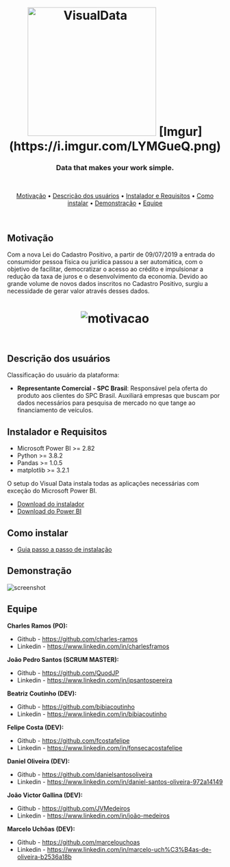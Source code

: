 <h1 align="center">
  <img src="[Imgur](https://i.imgur.com/LYMGueQ.png)" alt="VisualData" width="300"></a>
  [Imgur](https://i.imgur.com/LYMGueQ.png)
  <br>
</h1>
 
 <h3 align="center"> Data that makes your work simple. </h3> <br>
 
 <p align="center">
  <a href="#Motivação">Motivação</a> •
  <a href="#Descrição-dos-usuários">Descrição dos usuários</a> •
  <a href="#Instalador-e-Requisitos">Instalador e Requisitos</a> •
  <a href="#Como-instalar">Como instalar</a> •
  <a href="#Demonstração">Demonstração</a> •
  <a href="#Equipe">Equipe</a>
 </p> 
 <br>
 
## Motivação
 
Com a nova Lei do Cadastro Positivo, a partir de 09/07/2019 a entrada do consumidor pessoa física ou jurídica passou a ser automática, com o objetivo de facilitar, democratizar o acesso ao crédito e impulsionar a redução da taxa de juros e o desenvolvimento da economia.
Devido ao grande volume de novos dados inscritos no Cadastro Positivo, surgiu a necessidade de gerar valor através desses dados.


<h1 align="center">
  <img src="https://github.com/QuodJP/PI-SPCBrasil-2020/blob/master/arquivos_readme/motivacao2.png" alt="motivacao"></a>
  <br>
  <br>
 </h1>

## Descrição dos usuários

Classificação do usuário da plataforma:
- <strong>Representante Comercial - SPC Brasil</strong>: Responsável pela oferta do produto aos clientes
do SPC Brasil. Auxiliará empresas que buscam por dados necessários para pesquisa de
mercado no que tange ao financiamento de veículos. 

## Instalador e Requisitos 

- Microsoft Power BI >= 2.82
- Python >= 3.8.2
- Pandas >= 1.0.5
- matplotlib >= 3.2.1

O setup do Visual Data instala todas as aplicações necessárias com exceção do Microsoft Power BI.

- <a href="https://github.com/QuodJP/PI-SPCBrasil-2020/raw/sprint-6/setup/visualdata-setup.exe">Download do instalador </a> <br>
- <a href="https://powerbi.microsoft.com/pt-br/downloads/">Download do Power BI </a>

## Como instalar

- <a href="https://github.com/QuodJP/PI-SPCBrasil-2020/blob/master/arquivos_readme/guia_install.md">Guia passo a passo de instalação</a>

## Demonstração
 
![screenshot](https://github.com/QuodJP/PI-SPCBrasil-2020/blob/master/arquivos_readme/gif_git.gif)

## Equipe

<strong>Charles Ramos (PO):</strong>
- Github - https://github.com/charles-ramos
- Linkedin - https://www.linkedin.com/in/charlesframos

<strong>João Pedro Santos (SCRUM MASTER):</strong>
- Github - https://github.com/QuodJP
- Linkedin - https://www.linkedin.com/in/jpsantospereira

<strong>Beatriz Coutinho (DEV):</strong> 
- Github - https://github.com/bibiacoutinho
- Linkedin - https://www.linkedin.com/in/bibiacoutinho

<strong>Felipe Costa (DEV):</strong> 
- Github - https://github.com/fcostafelipe
- Linkedin - https://www.linkedin.com/in/fonsecacostafelipe

<strong>Daniel Oliveira (DEV): </strong> 
- Github - https://github.com/danielsantosoliveira 
- Linkedin - https://www.linkedin.com/in/daniel-santos-oliveira-972a14149

<strong>João Victor Gallina (DEV):</strong>
- Github - https://github.com/JVMedeiros 
- Linkedin - https://www.linkedin.com/in/joão-medeiros

<strong>Marcelo Uchôas (DEV):</strong>
- Github - https://github.com/marcelouchoas
- Linkedin - https://www.linkedin.com/in/marcelo-uch%C3%B4as-de-oliveira-b2536a18b
